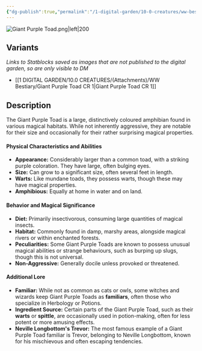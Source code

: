 ```yaml
---
{"dg-publish":true,"permalink":"/1-digital-garden/10-0-creatures/ww-bestiary/giant-purple-toad/","tags":["#creature","beast"]}
---
```


![Giant Purple Toad.png|left|200](/img/user/1%20DIGITAL%20GARDEN/10.0%20CREATURES/(Attachments)/WW%20Bestiary/Giant%20Purple%20Toad.png)

## Variants
*Links to Statblocks saved as images that are not published to the digital garden, so are only visible to DM*
- [[1 DIGITAL GARDEN/10.0 CREATURES/(Attachments)/WW Bestiary/Giant Purple Toad CR 1\|Giant Purple Toad CR 1]]

## Description

The Giant Purple Toad is a large, distinctively coloured amphibian found in various magical habitats. While not inherently aggressive, they are notable for their size and occasionally for their rather surprising magical properties.

#### Physical Characteristics and Abilities

* **Appearance:** Considerably larger than a common toad, with a striking purple coloration. They have large, often bulging eyes.
* **Size:** Can grow to a significant size, often several feet in length.
* **Warts:** Like mundane toads, they possess warts, though these may have magical properties.
* **Amphibious:** Equally at home in water and on land.

#### Behavior and Magical Significance

* **Diet:** Primarily insectivorous, consuming large quantities of magical insects.
* **Habitat:** Commonly found in damp, marshy areas, alongside magical rivers or within enchanted forests.
* **Peculiarities:** Some Giant Purple Toads are known to possess unusual magical abilities or strange behaviours, such as burping up slugs, though this is not universal.
* **Non-Aggressive:** Generally docile unless provoked or threatened.

#### Additional Lore

* **Familiar:** While not as common as cats or owls, some witches and wizards keep Giant Purple Toads as **familiars**, often those who specialize in Herbology or Potions.
* **Ingredient Source:** Certain parts of the Giant Purple Toad, such as their **warts** or **spittle**, are occasionally used in potion-making, often for less potent or more amusing effects.
* **Neville Longbottom's Trevor:** The most famous example of a Giant Purple Toad familiar is Trevor, belonging to Neville Longbottom, known for his mischievous and often escaping tendencies.
